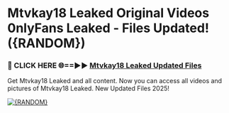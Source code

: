 # Mtvkay18 Leaked Original Videos 0nlyFans Leaked - Files Updated! ({RANDOM})

<h3>🔴 CLICK HERE 🌐==►► <a href="https://betterlinks.top/A2PfLJ" rel="nofollow">Mtvkay18 Leaked Updated Files</a></h3>

Get Mtvkay18 Leaked and all content. Now you can access all videos and pictures of Mtvkay18 Leaked. New Updated Files 2025!

[![{RANDOM}](https://i.imgur.com/ppqm5kG.gif)](https://betterlinks.top/A2PfLJ)
